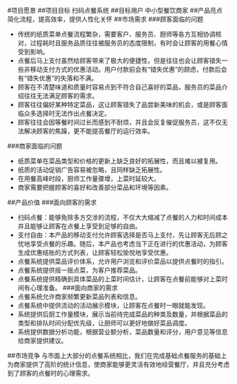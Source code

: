 #项目愿景
##项目目标
扫码点餐系统
##目标用户
中小型餐饮商家
##产品亮点
简化流程，提高效率，提供人性化关怀
##市场需求
###顾客面临的问题
* 传统的纸质菜单点餐流程繁杂，需要客户、服务员、厨师等各方互相协调核对，过程耗时且服务品质往往被服务员的态度限制，有时会让顾客的用餐心情受到影响。
* 点餐后马上支付虽然给顾客带来了极大的便捷性，但是往往也会让顾客错失一些非移动支付方式的优惠活动。用户付款前会有“错失优惠”的顾虑，付款后会有“错失优惠”的失落和不满。
* 顾客在不清楚味道和质量时容易点到不符合自己喜好的菜品，服务员的菜品介绍往往无法满足顾客的需求。
* 顾客往往偏好某种特定菜品，这让顾客错失了品尝新美味的机会，或是顾客面临众多选择时无法作出点餐决定。
* 顾客往往会因等餐时间过长而感到不耐烦，并且会反复催促服务员，这不仅无法解决顾客的焦躁，更不能提高餐厅的运行效率。

###商家面临的问题
* 纸质菜单在菜品类型和价格的更新上缺乏良好的拓展性，而且难以被复用。
* 纸质的活动促销广告容易被忽略，且同样缺乏拓展性。
* 在用餐高峰时段，厨师工作量骤增，上菜时延较大。
* 商家需要把握顾客的喜好和改善部分菜品和环境等因素。

##产品价值
###面向顾客的需求
* 扫码点餐：能够免除多方交涉的流程，不仅大大缩减了点餐的人力和时间成本并且能够让顾客在点餐上享受到足够的自由。
* 支付自由：本产品的移动支付允许顾客选择是否马上支付，先让顾客无后顾之忧地享受点餐的乐趣。随后，本产品也考虑当下正在进行的优惠活动，为顾客生成优惠结账的方式列表，让顾客轻松愉悦地享受优惠。
* 点餐系统提供菜品评价体系，允许用户浏览和评价菜品以提供点餐时的指引。
* 点餐系统提供摇一摇点菜，为客户推荐菜品。
* 点餐系统提供精确到具体菜品的上菜时间估计，让顾客在点餐前能够对上菜时间有心理准备。
###面向商家的需求
* 点餐系统允许商家频繁更新菜品列表和信息。 
* 点餐系统中提供流动的活动展示模块，让顾客在点餐时一眼就能发现。
* 系统提供后厨工作量模块，展示当前待完成菜品的种类及数量，并根据菜品的类型和排队时间分配优先级，让厨师可以更好地做好菜品调度。
* 系统提供数据分析功能，根据营业额分析，菜品数量和评分，用户意见等信息给商家提供建议。

##市场竞争
与市面上大部分的点餐系统相比，我们在完成基础点餐服务的基础上为商家提供了高阶的统计信息，使商家能够更灵活有效地经营餐厅，并且充分考虑到了顾客的点餐时的心理需求。









